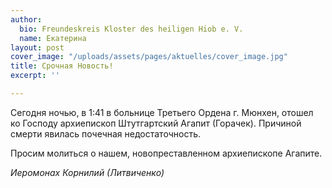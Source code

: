 ```yaml
---
author:
  bio: Freundeskreis Kloster des heiligen Hiob e. V.
  name: Екатерина
layout: post
cover_image: "/uploads/assets/pages/aktuelles/cover_image.jpg"
title: Срочная Новость!
excerpt: ''

---
```

Сегодня ночью, в 1:41 в больнице Третьего Ордена г. Мюнхен, отошел ко Господу архиепископ Штутгартский Агапит (Горачек). Причиной смерти явилась почечная недостаточность.

Просим молиться о нашем, новопреставленном архиепископе Агапите.

_Иеромонах Корнилий (Литвиченко)_

## 
